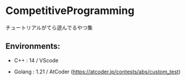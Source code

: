# CompetitiveProgramming
チュートリアルがてら遊んでるやつ集

## Environments:
+ C++    : 14  / VScode
* Golang : 1.21 / AtCoder (https://atcoder.jp/contests/abs/custom_test)
